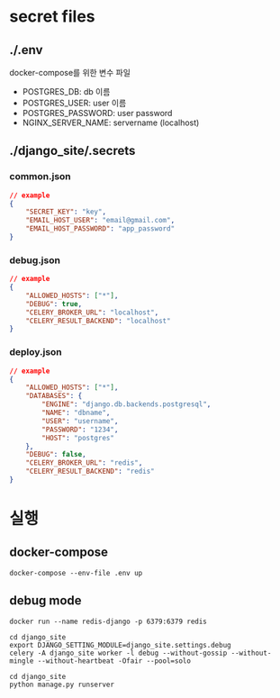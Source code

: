 # secret files

## ./.env

docker-compose를 위한 변수 파일

- POSTGRES_DB: db 이름
- POSTGRES_USER: user 이름
- POSTGRES_PASSWORD: user password
- NGINX_SERVER_NAME: servername (localhost)

## ./django_site/.secrets

### common.json

```json
// example
{
    "SECRET_KEY": "key",
    "EMAIL_HOST_USER": "email@gmail.com",
    "EMAIL_HOST_PASSWORD": "app_password"
}
```

### debug.json

```json
// example
{
    "ALLOWED_HOSTS": ["*"],
    "DEBUG": true,
    "CELERY_BROKER_URL": "localhost",
    "CELERY_RESULT_BACKEND": "localhost"
}
```

### deploy.json

```json
// example
{
    "ALLOWED_HOSTS": ["*"],
    "DATABASES": {
        "ENGINE": "django.db.backends.postgresql",
        "NAME": "dbname",
        "USER": "username",
        "PASSWORD": "1234",
        "HOST": "postgres"
    },
    "DEBUG": false,
    "CELERY_BROKER_URL": "redis",
    "CELERY_RESULT_BACKEND": "redis"
}
```

# 실행

## docker-compose

```shell
docker-compose --env-file .env up
```

## debug mode

```shell
docker run --name redis-django -p 6379:6379 redis
```

```shell
cd django_site
export DJANGO_SETTING_MODULE=django_site.settings.debug
celery -A django_site worker -l debug --without-gossip --without-mingle --without-heartbeat -Ofair --pool=solo
```

```shell
cd django_site
python manage.py runserver
```

